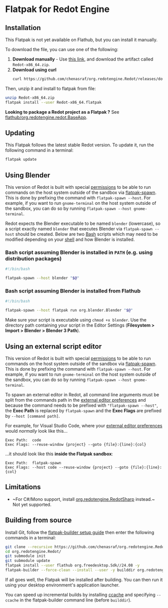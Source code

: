 # Flatpak for Redot Engine

## Installation

This Flatpak is not yet available on Flathub, but you can install it manually.

To download the file, you can use one of the following:

1. **Download manually** - Use
   [this link](https://github.com/chenasraf/org.redotengine.Redot/releases/tag/v4.3-beta.1), and download the
   artifact called `Redot-x86_64.zip`.
1. **Download using curl**
   ```bash
   curl https://github.com/chenasraf/org.redotengine.Redot/releases/download/v4.3-beta.1/Redot-x86_64.zip > Redot-x86_64.zip
   ```

Then, unzip it and install to flatpak from file:

```bash
unzip Redot-x86_64.zip
flatpak install --user Redot-x86_64.flatpak
```

**Looking to package a Redot project as a Flatpak ?**
See [flathub/org.redotengine.redot.BaseApp](https://github.com/flathub/org.redotengine.redot.BaseApp).

## Updating

This Flatpak follows the latest stable Redot version.
To update it, run the following command in a terminal:

```bash
flatpak update
```

## Using Blender

This version of Redot is built with special
[permissions](https://github.com/flathub/org.redotengine.Redot/blob/394f81c3310b82f5069ea917bb21f49888f818c6/org.redotengine.Redot.yaml#L46)
to be able to run commands on the host system outside of the sandbox via
[flatpak-spawn](https://docs.flatpak.org/en/latest/flatpak-command-reference.html#flatpak-spawn).
This is done by prefixing the command with `flatpak-spawn --host`. For example, if you want to run `gnome-terminal` on
the host system outside of the sandbox, you can do so by running `flatpak-spawn --host gnome-terminal`.

Redot expects the Blender executable to be named `blender` (lowercase), so a script exactly named `blender` that
executes Blender via `flatpak-spawn --host` should be created. Below are two [Bash](https://www.gnu.org/software/bash/)
scripts which may need to be modified depending on your [shell](https://en.wikipedia.org/wiki/Shell_(computing)) and
how Blender is installed.

### Bash script assuming Blender is installed in `PATH` (e.g. using distribution packages)

```bash
#!/bin/bash

flatpak-spawn --host blender "$@"
```

### Bash script assuming Blender is installed from Flathub

```bash
#!/bin/bash

flatpak-spawn --host flatpak run org.blender.Blender "$@"
```

Make sure your script is executable using `chmod +x blender`. Use the directory path containing your script in the
Editor Settings (**Filesystem > Import > Blender > Blender 3 Path**).

## Using an external script editor

This version of Redot is built with special [permissions](https://github.com/flathub/org.redotengine.Redot/blob/394f81c3310b82f5069ea917bb21f49888f818c6/org.redotengine.Redot.yaml#L46) to be able to run commands on the host system outside of the sandbox via [flatpak-spawn](https://docs.flatpak.org/en/latest/flatpak-command-reference.html#flatpak-spawn). This is done by prefixing the command with `flatpak-spawn --host`. For example, if you want to run `gnome-terminal` on the host system outside of the sandbox, you can do so by running `flatpak-spawn --host gnome-terminal`.

To spawn an external editor in Redot, all command line arguments must be split from the commands path in the
[external editor preferences](https://docs.redotengine.org/en/latest/getting_started/editor/external_editor.html) and
because the command needs to be prefixed with `"flatpak-spawn --host"`, the **Exec Path** is replaced by `flatpak-spawn`
and the **Exec Flags** are prefixed by `--host [command path]`.

For example, for Visual Studio Code, where your
[external editor preferences](https://docs.redotengine.org/en/3.2/getting_started/editor/external_editor.html) would
*normally* look like this...

```text
Exec Path:  code
Exec Flags: --reuse-window {project} --goto {file}:{line}:{col}
```

...it should look like this **inside the Flatpak sandbox**:

```text
Exec Path:  flatpak-spawn
Exec Flags: --host code --reuse-window {project} --goto {file}:{line}:{col}
```

## Limitations

- ~For C#/Mono support, install [org.redotengine.RedotSharp](https://flathub.org/apps/org.redotengine.RedotSharp) instead.~ Not yet supported.

## Building from source

Install Git, follow the
[flatpak-builder setup guide](https://docs.flatpak.org/en/latest/first-build.html)
then enter the following commands in a terminal:

```bash
git clone --recursive https://github.com/chenasraf/org.redotengine.Redot.git
cd org.redotengine.Redot/
git submodule init
git submodule update
flatpak install --user flathub org.freedesktop.Sdk//24.08 -y
flatpak-builder --force-clean --install --user -y builddir org.redotengine.Redot.yaml
```

If all goes well, the Flatpak will be installed after building. You can then
run it using your desktop environment's application launcher.

You can speed up incremental builds by installing [ccache](https://ccache.dev/)
and specifying `--ccache` in the flatpak-builder command line (before `builddir`).

